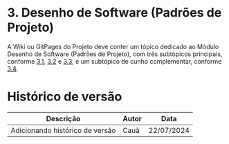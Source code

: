 # 3. Desenho de Software (Padrões de Projeto)

A Wiki ou GitPages do Projeto deve conter um tópico dedicado ao Módulo Desenho de Software (Padrões de Projeto), com três subtópicos principais, conforme [3.1](/PadroesDeProjeto/3.1.GoFsCriacionais.md), [3.2](/PadroesDeProjeto/3.2.GoFsEstruturais.md) e [3.3](/PadroesDeProjeto/3.3.GoFsComportamentais.md), e um subtópico de cunho complementar, conforme [3.4](/PadroesDeProjeto/3.4.ParticipacoesPadroes.md).

# Histórico de versão

| Descrição | Autor | Data |
|----|----|----|
| Adicionando histórico de versão | Cauã | 22/07/2024 |
